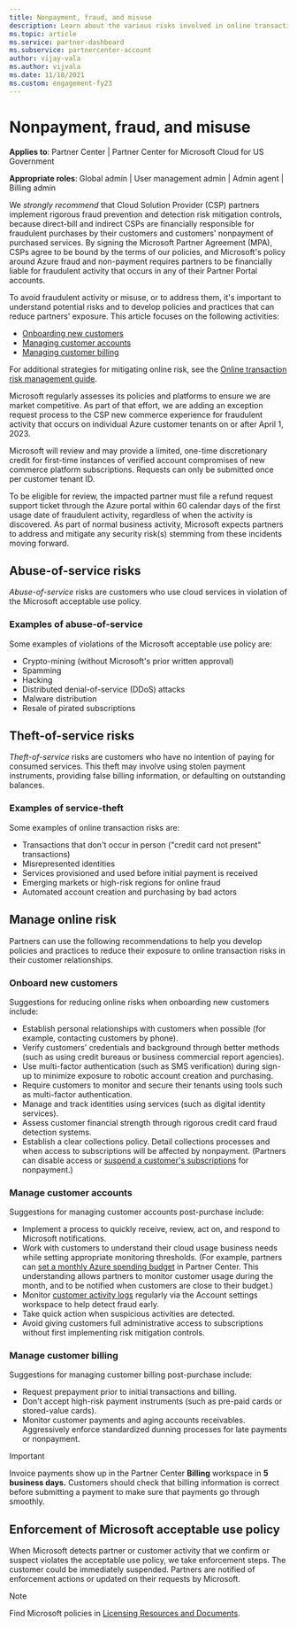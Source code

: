 ```yaml
---
title: Nonpayment, fraud, and misuse
description: Learn about the various risks involved in online transactions and the best practices to manage and mitigate those risks in Partner Center.
ms.topic: article
ms.service: partner-dashboard
ms.subservice: partnercenter-account
author: vijay-vala
ms.author: vijvala
ms.date: 11/18/2021
ms.custom: engagement-fy23
---
```


# Nonpayment, fraud, and misuse

**Applies to**: Partner Center | Partner Center for Microsoft Cloud for US Government

**Appropriate roles**: Global admin | User management admin | Admin agent | Billing admin

We *strongly recommend* that Cloud Solution Provider (CSP) partners implement rigorous fraud prevention and detection risk mitigation controls, because direct-bill and indirect CSPs are financially responsible for fraudulent purchases by their customers and customers' nonpayment of purchased services. By signing the Microsoft Partner Agreement (MPA), CSPs agree to be bound by the terms of our policies, and Microsoft's policy around Azure fraud and non-payment requires partners to be financially liable for fraudulent activity that occurs in any of their Partner Portal accounts.

To avoid fraudulent activity or misuse, or to address them, it's important to understand potential risks and to develop policies and practices that can reduce partners' exposure. This article focuses on the following activities:

- [Onboarding new customers](#onboard-new-customers)
- [Managing customer accounts](#manage-customer-accounts)
- [Managing customer billing](#manage-customer-billing)

For additional strategies for mitigating online risk, see the [Online transaction risk management guide](https://query.prod.cms.rt.microsoft.com/cms/api/am/binary/RE4Bhtt).

Microsoft regularly assesses its policies and platforms to ensure we are market competitive. As part of that effort, we are adding an exception request process to the CSP new commerce experience for fraudulent activity that occurs on individual Azure customer tenants on or after April 1, 2023.

Microsoft will review and may provide a limited, one-time discretionary credit for first-time instances of verified account compromises of new commerce platform subscriptions. Requests can only be submitted once per customer tenant ID.

To be eligible for review, the impacted partner must file a refund request support ticket through the Azure portal within 60 calendar days of the first usage date of fraudulent activity, regardless of when the activity is discovered. As part of normal business activity, Microsoft expects partners to address and mitigate any security risk(s) stemming from these incidents moving forward.

## Abuse-of-service risks

*Abuse-of-service* risks are customers who use cloud services in violation of the Microsoft acceptable use policy.

### Examples of abuse-of-service

Some examples of violations of the Microsoft acceptable use policy are:

- Crypto-mining (without Microsoft's prior written approval)
- Spamming
- Hacking
- Distributed denial-of-service (DDoS) attacks
- Malware distribution
- Resale of pirated subscriptions

## Theft-of-service risks

*Theft-of-service* risks are customers who have no intention of paying for consumed services. This theft may involve using stolen payment instruments, providing false billing information, or defaulting on outstanding balances.

### Examples of service-theft

Some examples of online transaction risks are:

- Transactions that don't occur in person ("credit card not present" transactions)
- Misrepresented identities
- Services provisioned and used before initial payment is received
- Emerging markets or high-risk regions for online fraud
- Automated account creation and purchasing by bad actors

## Manage online risk

Partners can use the following recommendations to help you develop policies and practices to reduce their exposure to online transaction risks in their customer relationships.

### Onboard new customers

Suggestions for reducing online risks when onboarding new customers include:

- Establish personal relationships with customers when possible (for example, contacting customers by phone).
- Verify customers' credentials and background through better methods (such as using credit bureaus or business commercial report agencies).
- Use multi-factor authentication (such as SMS verification) during sign-up to minimize exposure to robotic account creation and purchasing.
- Require customers to monitor and secure their tenants using tools such as multi-factor authentication.
- Manage and track identities using services (such as digital identity services).
- Assess customer financial strength through rigorous credit card fraud detection systems.
- Establish a clear collections policy. Detail collections processes and when access to subscriptions will be affected by nonpayment. (Partners can disable access or [suspend a customer's subscriptions](create-a-new-subscription.md#suspend-a-subscription) for nonpayment.)

### Manage customer accounts

Suggestions for managing customer accounts post-purchase include:

- Implement a process to quickly receive, review, act on, and respond to Microsoft notifications.
- Work with customers to understand their cloud usage business needs while setting appropriate monitoring thresholds. (For example, partners can [set a monthly Azure spending budget](set-an-azure-spending-budget-for-your-customers.md) in Partner Center. This understanding allows partners to monitor customer usage during the month, and to be notified when customers are close to their budget.)
- Monitor [customer activity logs](activity-logs.md) regularly via the Account settings workspace to help detect fraud early.
- Take quick action when suspicious activities are detected.
- Avoid giving customers full administrative access to subscriptions without first implementing risk mitigation controls.

### Manage customer billing

Suggestions for managing customer billing post-purchase include:

- Request prepayment prior to initial transactions and billing.
- Don't accept high-risk payment instruments (such as pre-paid cards or stored-value cards).
- Monitor customer payments and aging accounts receivables. Aggressively enforce standardized dunning processes for late payments or nonpayment.

> [!IMPORTANT]
> Invoice payments show up in the Partner Center **Billing** workspace in **5 business days.** Customers should check that billing information is correct before submitting a payment to make sure that payments go through smoothly.

## Enforcement of Microsoft acceptable use policy

When Microsoft detects partner or customer activity that we confirm or suspect violates the acceptable use policy, we take enforcement steps. The customer could be immediately suspended. Partners are notified of enforcement actions or updated on their requests by Microsoft.

> [!NOTE]
> Find Microsoft policies in [Licensing Resources and Documents](https://www.microsoft.com/licensing/docs).
